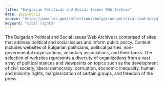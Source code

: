 ```yaml
---
title: "Bulgarian Political and Social Issues Web Archive"
date: 2025-06-11
source: "https://www.loc.gov/collections/bulgarian-political-and-social-issues-web-archive/about-this-collection/"
keyword: "civil rights"
---
```


The Bulgarian Political and Social Issues Web Archive is comprised of sites that address political and social issues and inform public policy. Content includes websites of Bulgarian politicians, political parties, non-governmental organizations, voluntary associations, and think tanks. The selection of websites represents a diversity of organizations from a vast array of political stances and viewpoints on topics such as the development of civil society, liberal democracy, corruption, economic inequality, human and minority rights, marginalization of certain groups, and freedom of the press.

